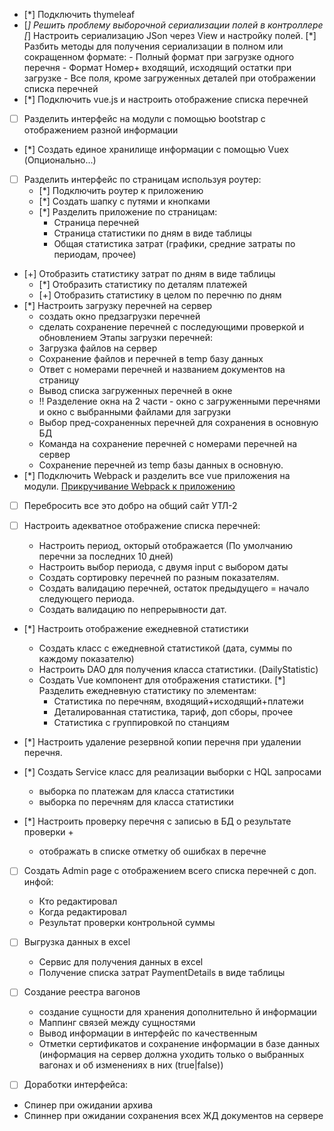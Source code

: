 
- [*] Подключить thymeleaf
- [*] Решить проблему выборочной сериализации полей в контроллере
    [*] Настроить сериализацию JSon через View и настройку полей.
    [*] Разбить методы для получения сериализации в полном или сокращенном формате:
        - Полный формат при загрузке одного перечня
        - Формат Номер+ входящий, исходящий остатки при загрузке
        - Все поля, кроме загруженных деталей при отображении списка перечней 
- [*] Подключить vue.js и настроить отображение списка перечней
- [ ] Разделить интерфейс на модули с помощью bootstrap с отображением разной информации
- [*] Создать единое хранилище информации с помощью Vuex (Опционально...)
- [ ] Разделить интерфейс по страницам используя роутер:
    - [*] Подключить роутер к приложению
    - [*] Создать шапку с путями и кнопками
    - [*] Разделить приложение по страницам:
        + Страница перечней
        + Страница статистики по дням в виде таблицы
        + Общая статистика затрат (графики, средние затраты по периодам, прочее)
- [+] Отобразить статистику затрат по дням в виде таблицы
    - [*] Отобразить статистику по деталям платежей
    - [+] Отобразить статистику в целом по перечню по дням
- [*] Настроить загрузку перечней на сервер
    + создать окно предзагрузки перечней
    + сделать сохранение перечней с последующими проверкой и обновлением
    Этапы загрузки перечней:
    + Загрузка файлов на сервер
    + Сохранение файлов и перечней в temp базу данных
    + Ответ с номерами перечней и названием документов на страницу
    + Вывод списка загруженных перечней в окне
    + !! Разделение окна на 2 части - окно с загруженными перечнями и окно с выбранными файлами для загрузки
    + Выбор пред-сохраненных перечней для сохранения в основную БД
    + Команда на сохранение перечней с номерами перечней на сервер
    + Сохранение перечней из temp базы данных в основную.
- [*] Подключить Webpack и разделить все vue приложения на модули.
    [Прикручивание Webpack к приложению](HELP.md)
- [ ] Перебросить все это добро на общий сайт УТЛ-2

- [ ] Настроить адекватное отображение списка перечней:
    + Настроить период, окторый отображается (По умолчанию перечни за последних 10 дней)
    + Настроить выбор периода, с двумя input с выбором даты
    - Создать сортировку перечней по разным показателям.
    + Создать валидацию перечней, остаток предыдущего = начало следующего периода.
    - Создать валидацию по непрерывности дат.
- [*] Настроить отображение ежедневной статистики
    + Создать класс с ежедневной статистикой (дата, суммы по каждому показателю)
    + Настроить DAO для получения класса статистики. (DailyStatistic)
    + Создать Vue компонент для отображения статистики.
    [*] Разделить ежедневную статистику по элементам:
        + Статистика по перечням, входящий+исходящий+платежи
        + Деталированная статистика, тариф, доп сборы, прочее
        + Статистика с группировкой по станциям    
- [*] Настроить удаление резервной копии перечня при удалении перечня.  

- [*] Cоздать Service класс для реализации выборки с HQL запросами
  + выборка по платежам для класса статистики
  + выборка по перечням для класса статистики
  
- [*] Настроить проверку перечня с записью в БД о результате проверки + 
    + отображать в списке отметку об ошибках в перечне
- [ ] Создать Admin page с отображением всего списка перечней с доп. инфой:
    - Кто редактировал
    - Когда редактировал
    - Результат проверки контрольной суммы
    
- [ ] Выгрузка данных в excel
   - Сервис для получения данных в excel
   - Получение списка затрат PaymentDetails в виде таблицы   
   
   
- [ ] Создание реестра вагонов
    - создание сущности  для хранения дополнительно й информации
    - Маппинг связей между сущностями
    - Вывод информации в интерфейс по качественным
    - Отметки сертификатов и сохранение информации в базе данных
        (информация на сервер должна уходить только о выбранных вагонах и об изменениях в них (true|false)) 
        
- [ ] Доработки интерфейса:
- Спинер при ожидании архива
- Спиннер при ожидании сохранения всех ЖД документов на сервере       